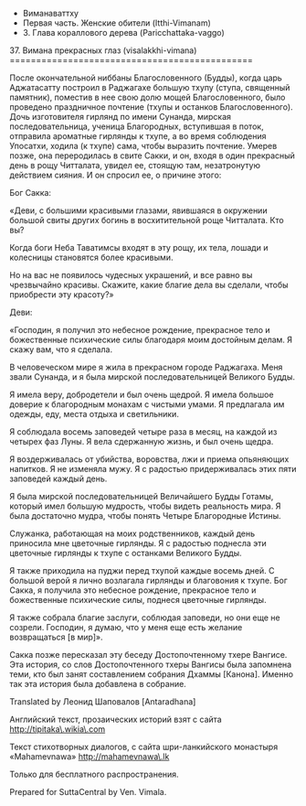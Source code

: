 









* Виманаваттху
* Первая часть\. Женские обители \(Itthi\-Vimanam\)
* 3\. Глава кораллового дерева \(Paricchattaka\-vaggo\)


37\. Вимана прекрасных глаз \(visalakkhi\-vimana\)
\=\=\=\=\=\=\=\=\=\=\=\=\=\=\=\=\=\=\=\=\=\=\=\=\=\=\=\=\=\=\=\=\=\=\=\=\=\=\=\=\=\=\=\=\=\=



После окончательной ниббаны Благословенного \(Будды\), когда царь Аджатасатту построил в Раджагахе большую тхупу \(ступа, священный памятник\), поместив в нее свою долю мощей Благословенного, было проведено праздничное почтение \(тхупы и останков Благословенного\)\. Дочь изготовителя гирлянд по имени Сунанда, мирская последовательница, ученица Благородных, вступившая в поток, отправила ароматные гирлянды к тхупе, а во время соблюдения Упосатхи, ходила \(к тхупе\) сама, чтобы выразить почтение\. Умерев позже, она переродилась в свите Сакки, и он, входя в один прекрасный день в рощу Читталата, увидел ее, стоящую там, незатронутую действием сияния\. И он спросил ее, о причине этого:


Бог Сакка:


«Деви, с большими красивыми глазами, явившаяся в окружении большой свиты других богинь в восхитительной роще Читталата\. Кто вы?


Когда боги Неба Таватимсы входят в эту рощу, их тела, лошади и колесницы становятся более красивыми\.


Но на вас не появилось чудесных украшений, и все равно вы чрезвычайно красивы\. Скажите, какие благие дела вы сделали, чтобы приобрести эту красоту?»


Деви:


«Господин, я получил это небесное рождение, прекрасное тело и божественные психические силы благодаря моим достойным делам\. Я скажу вам, что я сделала\.


В человеческом мире я жила в прекрасном городе Раджагаха\. Меня звали Сунанда, и я была мирской последовательницей Великого Будды\.


Я имела веру, добродетели и был очень щедрой\. Я имела большое доверие к благородным монахам с чистыми умами\. Я предлагала им одежды, еду, места отдыха и светильники\.


Я соблюдала восемь заповедей четыре раза в месяц, на каждой из четырех фаз Луны\. Я вела сдержанную жизнь, и был очень щедра\.


Я воздерживалась от убийства, воровства, лжи и приема опьяняющих напитков\. Я не изменяла мужу\. Я с радостью придерживалась этих пяти заповедей каждый день\.


Я была мирской последовательницей Величайшего Будды Готамы, который имел большую мудрость, чтобы видеть реальность мира\. Я была достаточно мудра, чтобы понять Четыре Благородные Истины\.


Служанка, работающая на моих родственников, каждый день приносила мне цветочные гирлянды\. Я с радостью поднесла эти цветочные гирлянды к тхупе с останками Великого Будды\.


Я также приходила на пуджи перед тхупой каждые восемь дней\. С большой верой я лично возлагала гирлянды и благовония к тхупе\. Бог Сакка, я получила это небесное рождение, прекрасное тело и божественные психические силы, поднеся цветочные гирлянды\.


Я также собрала благие заслуги, соблюдая заповеди, но они еще не созрели\. Господин, я думаю, что у меня еще есть желание возвращаться \[в мир\]»\.


Сакка позже пересказал эту беседу Достопочтенному тхере Вангисе\. Эта история, со слов Достопочтенного тхеры Вангисы была запомнена теми, кто был занят составлением собрания Дхаммы \[Канона\]\. Именно так эта история была добавлена в собрание\.



Translated by Леонид Шаповалов \[Antaradhana\]


Английский текст, прозаических историй взят с сайта <http://tipitaka\.wikia\.com>


Текст стихотворных диалогов, с сайта шри\-ланкийского монастыря «Mahamevnawa» <http://mahamevnawa\.lk>


Только для бесплатного распространения\.


Prepared for SuttaCentral by Ven\. Vimala\.






